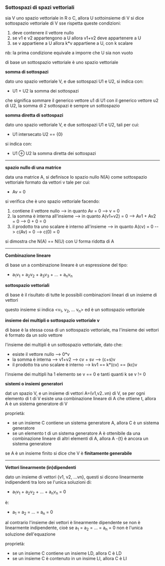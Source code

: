 ### Sottospazi di spazi vettoriali

sia V uno spazio vettoriale in R o C, allora U sottoinsieme di V si dice sottospazio vettoriale di V sse rispetta queste condizioni:
1. deve contenere il vettore nullo
2. se v1 e v2 appartengono a U allora v1+v2 deve appartenere a U
3. se v appartiene a U allora k\*v appartiene a U, con k scalare

nb: la prima condizione equivale a imporre che U sia non vuoto

di base un sottospazio vettoriale è uno spazio vettoriale

**somma di sottospazi**

dato uno spazio vettoriale V, e due sottospazi U1 e U2, si indica con:
* U1 + U2 la somma dei sottospazi

che significa sommare il generico vettore u1 di U1 con il generico vettore u2 di U2, la somma di 2 sottospazi è sempre un sottospazio

**somma diretta di sottospazi**

dato uno spazio vettoriale V, e due sottospazi U1 e U2, tali per cui:
* U1 intersecato U2 == {0} 

si indica con:
* U1 ⊕ U2 la somma diretta dei sottospazi

---

**spazio nullo di una matrice**

data una matrice A, si definisce lo spazio nullo N(A) come sottospazio vettoriale formato da vettori v tale per cui:
* Av = 0

si verifica che è uno spazio vettoriale facendo:
1. contiene il vettore nullo --> in quanto Av = 0 --> v = 0
2. la somma è interna all'insieme --> in quanto A(v1+v2) = 0 --> Av1 + Av2 = 0 --> 0 + 0 = 0
3. il prodotto tra uno scalare è interno all'insieme --> in quanto A(cv) = 0 --> c(Av) = 0 --> c(0) = 0

si dimostra che N(A) == N(U) con U forma ridotta di A

---

**Combinazione lineare**

di base un a combinazione lineare è un espressione del tipo:
* a<sub>1</sub>v<sub>1</sub> + a<sub>2</sub>v<sub>2</sub> + a<sub>3</sub>v<sub>3</sub> + ... + a<sub>n</sub>v<sub>n</sub>

**sottospazio vettoriali**

di base è il risultato di tutte le possibili combinazioni lineari di un insieme di vettori

questo insieme si indica <v<sub>1</sub>, v<sub>2</sub>, ... v<sub>n</sub>> ed è un sottospazio vettoriale


**insieme dei multipli o sottospazio vettoriale v**

di base è la stessa cosa di un sottospazio vettoriale, ma l'insieme dei vettori è formato da un solo vettore

l'insieme dei multipli è un sottospazio vettoriale, dato che:
* esiste il vettore nullo --> 0\*v
* la somma è interna --> v1+v2 --> cv + sv --> (c+s)v
* il prodotto tra uno scalare è interno --> kv1 == k\*(cv) == (kc)v

l'insieme dei multipli ha 1 elemento se v == 0 e tanti quanti k se v != 0

**sistemi o insiemi generatori**

dat un spazio V, e un insieme di vettori A=(v1,v2..vn) di V, se per ogni elemento di t di V esiste una combinazione lineare di A che ottiene t, allora A è un sistema generatore di V

proprietà:
* se un insieme C contiene un sistema generatore A, allora C è un sistema generatore
* se un elemento t di un sistema generatore A è ottenibile da una combinazione lineare di altri elementi di A, allora A -{t} è ancora un sistema generatore

se A è un insieme finito si dice che V è **finitamente generabile**

---

**Vettori linearmente (in)dipendenti**

dato un insieme di vettori {v1, v2, ...vn}, questi si dicono linearmente indipendenti tra loro se l'unica soluzioni di:
* a<sub>1</sub>v<sub>1</sub> + a<sub>2</sub>v<sub>2</sub> + ... + a<sub>n</sub>v<sub>n</sub> = 0 

è:
* a<sub>1</sub> = a<sub>2</sub> = ... = a<sub>n</sub> = 0

al contrario l'insieme dei vettori è linearmente dipendente se non è linearmente indipendente, cioè se a<sub>1</sub> = a<sub>2</sub> = ... = a<sub>n</sub> = 0 non è l'unica soluzione dell'equazione

proprietà:
* se un insieme C contiene un insieme LD, allora C è LD
* se un insieme C è contenuto in un insime LI, allora C è LI